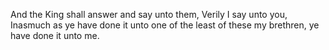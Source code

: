 And the King shall answer and say unto them, Verily I say unto you, Inasmuch as ye have done it unto one of the least of these my brethren, ye have done it unto me.
